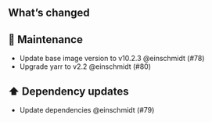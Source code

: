 ## What’s changed

## 🧰 Maintenance

- Update base image version to v10.2.3 @einschmidt (#78)
- Upgrade yarr to v2.2 @einschmidt (#80)

## ⬆️ Dependency updates

- Update dependencies @einschmidt (#79)
